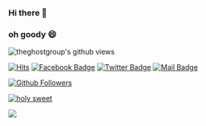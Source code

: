 ### Hi there 👋
### oh goody 😄
<img align="center" src="https://gpvc.arturio.dev/theghostgroup" alt="theghostgroup's github views" />

[![Hits](https://hits.seeyoufarm.com/api/count/incr/badge.svg?url=https%3A%2F%2Fgithub.com%2Ftheghostgroup)](https://github.com/theghostgroup)
[![Facebook Badge](https://img.shields.io/badge/-Facebook-1877f2?style=flat-square&logo=Facebook&logoColor=white&link=https://facebook.com/test/)](https://facebook.com/test/)
[![Twitter Badge](https://img.shields.io/badge/-Twitter-1877f2?style=flat-square&logo=twitter&logoColor=white&link=https://twitter.com/test/)](https://twitter.com/test/)
[![Mail Badge](https://img.shields.io/badge/-Gmail-d14836?style=flat-square&logo=Gmail&logoColor=white&link=mailto:test@test.test)](mailto:test@test.test)  

[![Github Followers](https://img.shields.io/github/followers/theghostgroup?color=06d6a0&label=Github%20Followers&style=for-the-badge)](https://github.com/theghostgroup?tab=followers)

[![holy sweet](https://github-readme-stats.vercel.app/api?username=theghostgroup&show_icons=true&theme=cobalt)](https://github.com/theghostgroup)

<a href="https://github.com/theghostgroup">
  <img align="center" src="https://github-readme-stats.vercel.app/api/top-langs/?username=theghostgroup&layout=compact&theme=cobalt" />
</a>

<!--
**theghostgroup/theghostgroup** is a ✨ _special_ ✨ repository because its `README.md` (this file) appears on your GitHub profile.

Here are some ideas to get you started:

- 🔭 I’m currently working on ...
<A href="https://github.com/TheGhostGroup/LegacyCore">LegacyCore</A>
- 🌱 I’m currently learning ...
- 👯 I’m looking to collaborate on ...
- 🤔 I’m looking for help with ...
- 💬 Ask me about ...
- 📫 How to reach me: ...
- 😄 Pronouns: ...
- ⚡ Fun fact: ...
-->
